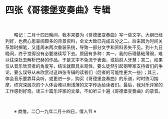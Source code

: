 # 四张《哥德堡变奏曲》专辑

&emsp;&emsp;

&emsp;&emsp;略记：二月十四日晚间，我本来要为《哥德堡变奏曲》写一些文字。大纲已经列好，也费心思查阅颇多的背景资料，全文大致已完成五分之二。后来因为时间关系暂时搁笔，又逢周末两次重装系统，导致一部分文字和资料丢失不见。到十九日晚间，终于觉得没有必要继续写下去。原因有多种：其一，我的乐理基础薄弱，难以往深处去解析巴赫的作品，于是文字不免流于表面，或拾前人牙慧；其二，如果仅从音乐欣赏者的角度写，结论就颇具主观性，要么徒然引起钢琴家支持者们的争论，要么误导从未欣赏过这四张专辑的读者们（后者的可能性更大一些）；其三，体会音乐要靠耳朵听，或更进一步，购买《哥德堡变奏曲》的乐谱，时时练习揣摩，终究深层次的个人体会难以用浅薄的文字传达给读者们。最后，我对乐评家的工作感到好奇。读三十篇乐评家的文章，不如听三十遍《哥德堡变奏曲》的录音。

&emsp;&emsp;

&emsp;&emsp;※ 商惟，二〇一九年二月十四日，情人节 ※